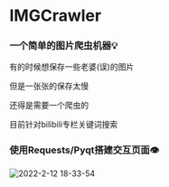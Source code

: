 # IMGCrawler
 
### 一个简单的图片爬虫机器💡

有的时候想保存一些老婆(误)的图片

但是一张张的保存太慢

还得是需要一个爬虫的

目前针对bilibili专栏关键词搜索


### 使用Requests/Pyqt搭建交互页面👁️

![2022-2-12 18-33-54](https://user-images.githubusercontent.com/65823167/153707845-94f1b7ad-8eff-4187-85a1-6a785226c9fb.png)



